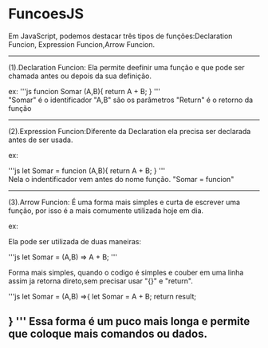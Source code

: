 # FuncoesJS
Em JavaScript, podemos destacar três tipos de funçôes:Declaration Funcion, Expression Funcion,Arrow Funcion.

----------------------------------------------
(1).Declaration Funcion: Ela permite deefinir uma função e que pode ser chamada antes ou depois da sua definição.


  ex: 
 '''js 
  funcion Somar (A,B){
    return A + B;
  } '''                                                          
"Somar" é o identificador 
"A,B" são os parâmetros
"Return" é o retorno da função

----------------------------------------------
(2).Expression Funcion:Diferente da Declaration ela precisa ser declarada antes de ser usada.

  ex: 

'''js
let Somar = funcion (A,B){
    return A + B;
  } '''                                                           
Nela o indentificador vem antes do nome função.
"Somar = funcion"

----------------------------------------------
(3).Arrow Funcion: É uma forma mais simples e curta de escrever uma função, por isso é a mais comumente utilizada hoje em dia.

  ex: 

Ela pode ser utilizada de duas maneiras:

'''js
let Somar =  (A,B) => A + B;
'''

Forma mais simples, quando o codigo é simples e couber em uma linha assim ja retorna direto,sem precisar usar "{}" e "return".

'''js
let Somar =  (A,B) =>{
    let Somar = A + B;
    return result;
    
} 
'''
Essa forma é um puco mais longa e permite que coloque mais comandos ou dados.
----------------------------------------------


